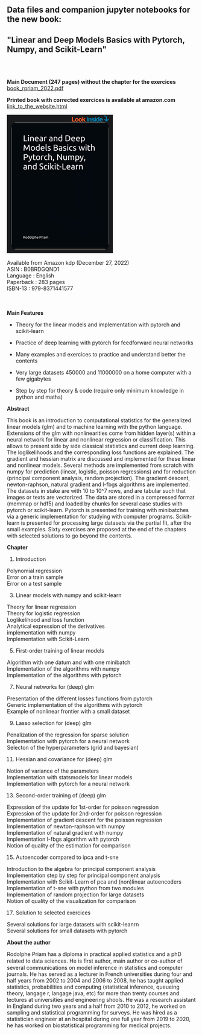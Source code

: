 ## Data files and companion jupyter notebooks for the new book: <br />

## "Linear and Deep Models Basics with Pytorch, Numpy, and Scikit-Learn" <br />
 <br />
 <br />

**Main Document (247 pages) without the chapter for the exercices** [book_rpriam_2022.pdf](https://github.com/rpriam/book1/blob/main/book_rpriam_2022.pdf)

**Printed book with corrected exercices is available at amazon.com** [link_to_the_website.html](https://www.amazon.com/dp/B0BRDGQND1) <br />

[![Cover book](https://github.com/rpriam/book1/blob/main/cover.png)](https://www.amazon.com/dp/B0BRDGQND1) 


Available from Amazon kdp (December 27, 2022) <br />
ASIN : B0BRDGQND1 <br />
Language : English <br />
Paperback : 283 pages <br />
ISBN-13 : 979-8371441577 <br />
<br />
<br />

**Main Features** <br />

- Theory for the linear models and implementation with pytorch and scikit-learn  <br />

- Practice of deep learning with pytorch for feedforward neural networks <br />

- Many examples and exercices to practice and understand better the contents <br />

- Very large datasets 450000 and 11000000 on a home computer with a few gigabytes  <br />

- Step by step for theory & code (require only minimum knowledge in python and maths)  <br />

**Abstract**  <br />

This book is an introduction to computational statistics for the generalized linear models (glm) and to machine learning with the python language. Extensions of the glm with nonlinearities come from hidden layer(s) within a neural network for linear and nonlinear regression or classification. This allows to present side by side classical statistics and current deep learning. The loglikelihoods and the corresponding loss functions are explained. The gradient and hessian matrix are discussed and implemented for these linear and nonlinear models. Several methods are implemented from scratch with numpy for prediction (linear, logistic, poisson regressions) and for reduction (principal component analysis, random projection). The gradient descent, newton-raphson, natural gradient and l-fbgs algorithms are implemented. The datasets in stake are with 10 to 10^7 rows, and are tabular such that images or texts are vectorized. The data are stored in a compressed format (memmap or hdf5) and loaded by chunks for several case studies with pytorch or scikit-learn. Pytorch is presented for training with minibatches via a generic implementation for studying with computer programs. Scikit-learn is presented for processing large datasets via the partial fit, after the small examples. Sixty exercises are proposed at the end of the chapters with selected solutions to go beyond the contents. <br />


**Chapter** <br />

1. Introduction <br />

Polynomial regression  <br />
Error on a train sample  <br />
Error on a test sample  <br />

3. Linear models with numpy and scikit-learn <br />

Theory for linear regression  <br />
Theory for logistic regression <br />
Loglikelihood and loss function <br />
Analytical expression of the derivatives  <br />
implementation with numpy <br />
Implementation with Scikit-Learn <br />

5. First-order training of linear models <br />

Algorithm with one datum and with one minibatch <br />
Implementation of the algorithms with numpy <br />
Implementation of the algorithms with pytorch <br />

7. Neural networks for (deep) glm <br />

Presentation of the different losses functions from pytorch <br />
Generic implementation of the algorithms with pytorch <br />
Example of nonlinear frontier with a small dataset <br />

9. Lasso selection for (deep) glm <br />

Penalization of the regression for sparse solution <br />
Implementation with pytorch for a neural network <br />
Selecton of the hyperparameters (grid and bayesian) <br />

11. Hessian and covariance for (deep) glm <br />

Notion of variance of the parameters <br />
Implementation with statsmodels for linear models <br />
Implementation with pytorch for a neural network <br />

13. Second-order training of (deep) glm <br />

Expression of the update for 1st-order for poisson regression <br />
Expression of the update for 2nd-order for poisson regression <br />
Implementation of gradient descent for the poisson regression <br />
Implementation of newton-raphson with numpy <br />
Implementation of natural gradient with numpy <br />
Implementation l-fbgs algorithm with pytorch <br />
Notion of quality of the estimation for comparison </br>

15. Autoencoder compared to ipca and t-sne <br />

Introduction to the algebra for principal component analysis </br>
Implementation step by step for principal component analysis </br>
Implementation with Scikit-Learn of pca and (non)linear autoencoders </br>
Implementation of t-sne with python from two modules </br>
Implementation of random projection for large datasets </br>
Notion of quality of the visualization for comparison </br>

17. Solution to selected exercices <br />

Several solutions for large datasets with scikit-leanrn <br />
Several solutions for small datasets with pytorch <br />



**About the author**

Rodolphe Priam has a diploma in practical applied statistics and a phD related to data sciences. He is ﬁrst author, main author or co-author of several communications on model inference in statistics and computer journals. He has served as a lecturer in French universities during four and half years from 2002 to 2004 and 2006 to 2008, he has taught applied statistics, probabilities and computing (statistical inference, queueing theory, langage r, langage java, etc) for more than trenty courses and lectures at universities and engineering shools. He was a research assistant in England during two years and a half from 2010 to 2012, he worked on sampling and statistical programming for surveys. He was hired as a statistician engineer at an hospital during one full year from 2019 to 2020, he has worked on biostatistical programming for medical projects.

